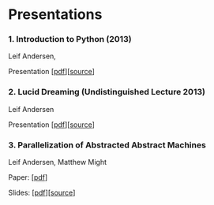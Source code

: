 # Presentations

### 1. Introduction to Python (2013)

Leif Andersen,

Presentation [[pdf](/presentations/python2013/python2013.pdf)][[source](https://github.com/LeifAndersen/PythonLecture2013)]

### 2. Lucid Dreaming (Undistinguished Lecture 2013)

Leif Andersen

Presentation [[pdf](/presentations/lucid2013/lucid2013.pdf)][[source](https://github.com/LeifAndersen/LucidDreamingPresentation)]

### 3. Parallelization of Abstracted Abstract Machines

Leif Andersen, Matthew Might

Paper:  [[pdf](/papers/andersen2013parallelization/andersen2013parallelization.pdf)]

Slides: [[pdf](/papers/andersen2013parallelization/slides.pdf)][[source](https://github.com/LeifAndersenPresentations/andersen2013parallelization)]
